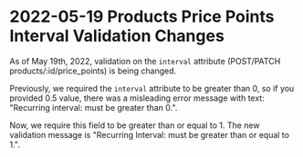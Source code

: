 # 2022-05-19 Products Price Points Interval Validation Changes

As of May 19th, 2022, validation on the `interval` attribute (POST/PATCH products/:id/price_points) is being changed.

Previously, we required the `interval` attribute to be greater than 0, so if you provided 0.5 value, there was a misleading error message with text: "Recurring interval: must be greater than 0.".

Now, we require this field to be greater than or equal to 1. The new validation message is "Recurring Interval: must be greater than or equal to 1.".
